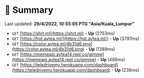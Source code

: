 # 📖 Summary
Last updated: **29/4/2022, 10:55:05 PTG "Asia/Kuala_Lumpur"**

- `GET` [https://shrt.ml](https://shrt.ml) - **Up** (2753ms)
- `GET` [https://hst.aytea.ml/](https://hst.aytea.ml/) - **Up** (3797ms)
- `GET` [https://color.aytea.ml/4b31d6.png](https://color.aytea.ml/4b31d6.png) - **Up** (1388ms)
- `GET` [https://memeapi.aytea14.repl.co/gimme](https://memeapi.aytea14.repl.co/gimme) - **Up** (488ms)
- `GET` [https://teledrivemy.herokuapp.com/dashboard](https://teledrivemy.herokuapp.com/dashboard) - **Up** (238ms)
